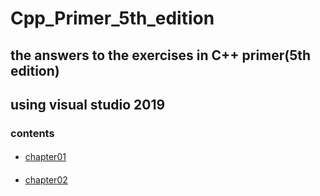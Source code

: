 # Cpp_Primer_5th_edition
## the answers to the exercises in C++ primer(5th edition)<br>
## using visual studio 2019<br>
### contents<br>
####
* [chapter01](https://github.com/nideng/Cpp_Primer_5th_edition/tree/master/chapter01)<br>
####
* [chapter02](https://github.com/nideng/Cpp_Primer_5th_edition/tree/master/chapter02)<br>




